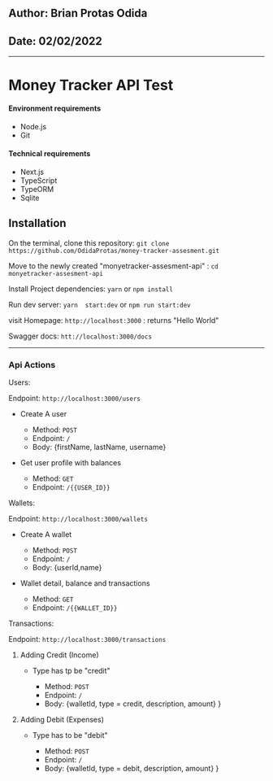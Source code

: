 ## Author: Brian Protas Odida

## Date: 02/02/2022

---

# Money Tracker API Test

#### Environment requirements

- Node.js
- Git

#### Technical requirements

- Next.js
- TypeScript
- TypeORM
- Sqlite

## Installation

On the terminal, clone this repository: `git clone https://github.com/OdidaProtas/money-tracker-assesment.git
`

Move to the newly created "monyetracker-assesment-api" : `cd monyetracker-assesment-api `

Install Project dependencies: `yarn` or `npm install`


Run dev server: `yarn  start:dev` or `npm run start:dev`

visit Homepage: `http://localhost:3000` : returns "Hello World"

Swagger docs: `htt://localhost:3000/docs`

---

### Api Actions

Users:

Endpoint: `http://localhost:3000/users`

- Create A user

  - Method: `POST`
  - Endpoint: `/`
  - Body: {firstName, lastName, username}

- Get user profile with balances

  - Method: `GET`
  - Endpoint: `/{{USER_ID}}`

Wallets:

Endpoint: `http://localhost:3000/wallets`

- Create A wallet

  - Method: `POST`
  - Endpoint: `/`
  - Body: {userId,name}

- Wallet detail, balance and transactions

  - Method: `GET`
  - Endpoint: `/{{WALLET_ID}}`

Transactions:

Endpoint: `http://localhost:3000/transactions`

1.  Adding Credit (Income)

    - Type has tp be "credit"

        - Method: `POST`
        - Endpoint: `/`
        - Body:
      {walletId,
      type = credit,
      description,
      amount}
      }



2.  Adding Debit (Expenses) 

    - Type has to be "debit"

        - Method: `POST`
        - Endpoint: `/`
        - Body: {walletId,
    type = debit,
    description,
    amount}
    }
